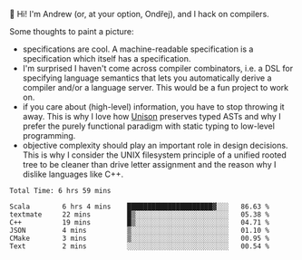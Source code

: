 :wave: Hi! I'm Andrew (or, at your option, Ondřej), and I hack on compilers. 

Some thoughts to paint a picture:
- specifications are cool. A machine-readable specification is a specification which itself has a specification.
- I'm surprised I haven't come across compiler combinators, i.e. a DSL for specifying language semantics that lets you automatically derive a compiler and/or a language server. This would be a fun project to work on.
- if you care about (high-level) information, you have to stop throwing it away. This is why I love how [Unison](https://github.com/unisonweb/unison) preserves typed ASTs and why I prefer the purely functional paradigm with static typing to low-level programming.
- objective complexity should play an important role in design decisions. This is why I consider the UNIX filesystem principle of a unified rooted tree to be cleaner than drive letter assignment and the reason why I dislike languages like C++.

<!--START_SECTION:waka-->

```text
Total Time: 6 hrs 59 mins

Scala        6 hrs 4 mins    █████████████████████▓░░░   86.63 %
textmate     22 mins         █▒░░░░░░░░░░░░░░░░░░░░░░░   05.38 %
C++          19 mins         █▒░░░░░░░░░░░░░░░░░░░░░░░   04.71 %
JSON         4 mins          ▒░░░░░░░░░░░░░░░░░░░░░░░░   01.10 %
CMake        3 mins          ▒░░░░░░░░░░░░░░░░░░░░░░░░   00.95 %
Text         2 mins          ░░░░░░░░░░░░░░░░░░░░░░░░░   00.54 %
```

<!--END_SECTION:waka-->

<!--
**viluon/viluon** is a ✨ _special_ ✨ repository because its `README.md` (this file) appears on your GitHub profile.

Here are some ideas to get you started:

- 🔭 I’m currently working on ...
- 🌱 I’m currently learning ...
- 👯 I’m looking to collaborate on ...
- 🤔 I’m looking for help with ...
- 💬 Ask me about ...
- 📫 How to reach me: ...
- 😄 Pronouns: ...
- ⚡ Fun fact: ...
-->
